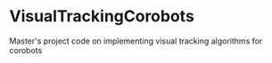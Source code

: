 # VisualTrackingCorobots
Master's project code on implementing visual tracking algorithms for corobots
